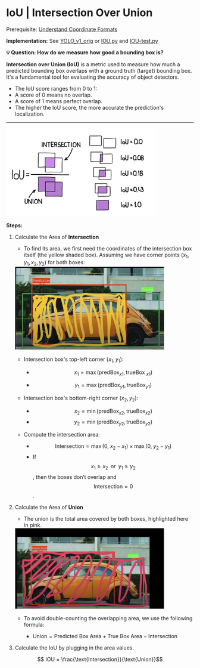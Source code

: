 # IoU | Intersection Over Union


Prerequisite: [Understand Coordinate Formats](../understand_corner_and_mid_points.md)

**Implementation:** See [YOLO_v1_orig](../../../object_detection/yolo_v1_orig/utils/IoU.py) or [IOU.py](./utils/IOU.py) and [IOU-test.py](./utils/IOU-test.py)


**💡 Question: How do we measure how good a bounding box is?**

**Intersection over Union (IoU)** is a metric used to measure how much a predicted bounding box overlaps with a ground truth (target) bounding box. It's a fundamental tool for evaluating the accuracy of object detectors.
- The IoU score ranges from 0 to 1:
- A score of 0 means no overlap.
- A score of 1 means perfect overlap.
- The higher the IoU score, the more accurate the prediction's localization.

--- 

<img src="./ref_imgs/IOU_09.png" alt="Description" width="400"/>


**Steps:**

1. Calculate the Area of **Intersection**
    - To find its area, we first need the coordinates of the intersection box itself (the yellow shaded box). Assuming we have corner points $(x_1, y_1, x_2, y_2)$ for both boxes:

    <img src="./ref_imgs/IOU_02.png" alt="Description" width="400"/>

    - Intersection box's top-left corner $(x_1, y_1)$:
        - $$x_1 = \max(\text{predBox}_{x1}, \text{trueBox }_{x1})$$

        - $$y_1 = \max(\text{predBox}_{y1}, \text{trueBox}_{y1})$$


    - Intersection box's bottom-right corner $(x_2, y_2)$:
        - $$x_2 = \min(\text{predBox}_{x2}, \text{trueBox}_{x2})$$
        - $$y_2 = \min(\text{predBox}_{y2}, \text{trueBox}_{y2})$$

    - Compute the intersection area:
        - $$ \text{Intersection} = \max(0, \; x_2 - x_1) \times \max(0, \; y_2 - y_1)$$
        - If $$x_1 \geq x_2 \;\;\text{or}\;\; y_1 \geq y_2$$, then the boxes don’t overlap and $$\text{Intersection} = 0$$.

2. Calculate the Area of **Union**
    - The union is the total area covered by both boxes, highlighted here in pink.

    <img src="./ref_imgs/IOU_03.png" alt="Description" width="400"/>

    - To avoid double-counting the overlapping area, we use the following formula:

        - $\text{Union} = \text{Predicted Box Area} + \text{True Box Area} − \text{Intersection}$


3. Calculate the IoU by plugging in the area values.

$$ IOU = \frac{\text{Intersection}}{\text{Union}}$$



